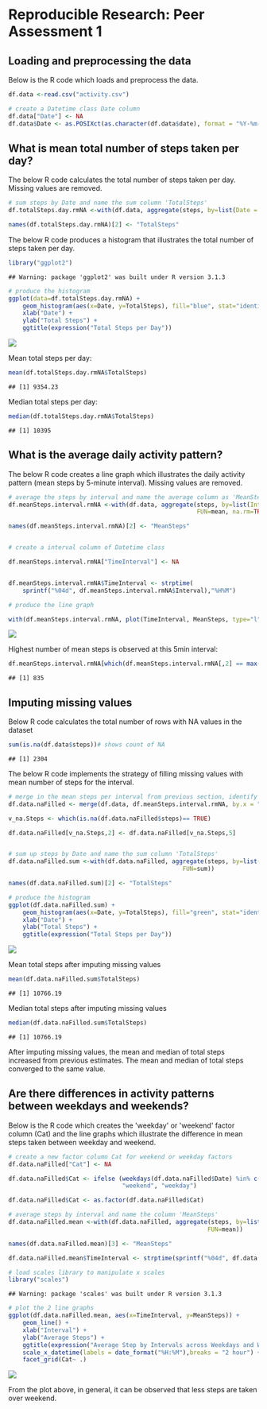 # Reproducible Research: Peer Assessment 1


## Loading and preprocessing the data

Below is the R code which loads and preprocess the data.


```r
df.data <-read.csv("activity.csv")

# create a Datetime class Date column 
df.data["Date"] <- NA
df.data$Date <- as.POSIXct(as.character(df.data$date), format = "%Y-%m-%d")
```

## What is mean total number of steps taken per day?

The below R code calculates the total number of steps taken per day. Missing values are removed.


```r
# sum steps by Date and name the sum column 'TotalSteps' 
df.totalSteps.day.rmNA <-with(df.data, aggregate(steps, by=list(Date = Date), FUN=sum, na.rm=TRUE))

names(df.totalSteps.day.rmNA)[2] <- "TotalSteps"
```

The below R code produces a histogram that illustrates the total number of steps taken per day.


```r
library("ggplot2")
```

```
## Warning: package 'ggplot2' was built under R version 3.1.3
```

```r
# produce the histogram
ggplot(data=df.totalSteps.day.rmNA) + 
    geom_histogram(aes(x=Date, y=TotalSteps), fill="blue", stat="identity")+
    xlab("Date") +
    ylab("Total Steps") +
    ggtitle(expression("Total Steps per Day")) 
```

![](figure/unnamed-chunk-3-1.png) 

Mean total steps per day:


```r
mean(df.totalSteps.day.rmNA$TotalSteps)
```

```
## [1] 9354.23
```

Median total steps per day:


```r
median(df.totalSteps.day.rmNA$TotalSteps)
```

```
## [1] 10395
```
## What is the average daily activity pattern?

The below R code creates a line graph which illustrates the daily activity pattern (mean steps by 5-minute interval). Missing values are removed.


```r
# average the steps by interval and name the average column as 'MeanSteps'
df.meanSteps.interval.rmNA <-with(df.data, aggregate(steps, by=list(Interval = interval), 
                                                     FUN=mean, na.rm=TRUE))

names(df.meanSteps.interval.rmNA)[2] <- "MeanSteps"


# create a interval column of Datetime class

df.meanSteps.interval.rmNA["TimeInterval"] <- NA


df.meanSteps.interval.rmNA$TimeInterval <- strptime(
    sprintf("%04d", df.meanSteps.interval.rmNA$Interval),"%H%M")

# produce the line graph

with(df.meanSteps.interval.rmNA, plot(TimeInterval, MeanSteps, type="l", ylab=expression("Average steps across all days"),xlab="Interval", main = expression("Average Steps by Interval")))
```

![](figure/unnamed-chunk-6-1.png) 

Highest number of mean steps is observed at this 5min interval:


```r
df.meanSteps.interval.rmNA[which(df.meanSteps.interval.rmNA[,2] == max(df.meanSteps.interval.rmNA$MeanSteps)),1]
```

```
## [1] 835
```


## Imputing missing values

Below R code calculates the total number of rows with NA values in the dataset


```r
sum(is.na(df.data$steps))# shows count of NA
```

```
## [1] 2304
```


The below R code implements the strategy of filling missing values with mean number of steps for the interval.


```r
# merge in the mean steps per interval from previous section, identify position of NAs and replace NAs with means steps
df.data.naFilled <- merge(df.data, df.meanSteps.interval.rmNA, by.x = "interval", by.y="Interval" )

v_na.Steps <- which(is.na(df.data.naFilled$steps)== TRUE)

df.data.naFilled[v_na.Steps,2] <- df.data.naFilled[v_na.Steps,5]


# sum up steps by Date and name the sum column 'TotalSteps'
df.data.naFilled.sum <-with(df.data.naFilled, aggregate(steps, by=list(Date = Date), 
                                                 FUN=sum))

names(df.data.naFilled.sum)[2] <- "TotalSteps"

# produce the histogram
ggplot(df.data.naFilled.sum) + 
    geom_histogram(aes(x=Date, y=TotalSteps), fill="green", stat="identity")+
    xlab("Date") +
    ylab("Total Steps") +
    ggtitle(expression("Total Steps per Day")) 
```

![](figure/unnamed-chunk-9-1.png) 

Mean total steps after imputing missing values

```r
mean(df.data.naFilled.sum$TotalSteps)
```

```
## [1] 10766.19
```


Median total steps after imputing missing values

```r
median(df.data.naFilled.sum$TotalSteps)
```

```
## [1] 10766.19
```


After imputing missing values, the mean and median of total steps increased from previous estimates. The mean and median of total steps converged to the same value.

## Are there differences in activity patterns between weekdays and weekends?

Below is the R code which creates the 'weekday' or 'weekend' factor column  (Cat) and the line graphs which illustrate the difference in mean steps taken between weekday and weekend.


```r
# create a new factor column Cat for weekend or weekday factors
df.data.naFilled["Cat"] <- NA

df.data.naFilled$Cat <- ifelse (weekdays(df.data.naFilled$Date) %in% c("Saturday", "Sunday"), 
                                "weekend", "weekday")

df.data.naFilled$Cat <- as.factor(df.data.naFilled$Cat)

# average steps by interval and name the column 'MeanSteps'
df.data.naFilled.mean <-with(df.data.naFilled, aggregate(steps, by=list(TimeInterval = interval, Cat = Cat), 
                                                        FUN=mean))

names(df.data.naFilled.mean)[3] <- "MeanSteps"

df.data.naFilled.mean$TimeInterval <- strptime(sprintf("%04d", df.data.naFilled.mean$TimeInterval), "%H%M")

# load scales library to manipulate x scales
library("scales")
```

```
## Warning: package 'scales' was built under R version 3.1.3
```

```r
# plot the 2 line graphs
ggplot(df.data.naFilled.mean, aes(x=TimeInterval, y=MeanSteps)) +
    geom_line() +
    xlab("Interval") +
    ylab("Average Steps") +
    ggtitle(expression("Average Step by Intervals across Weekdays and Weekend")) + 
    scale_x_datetime(labels = date_format("%H:%M"),breaks = "2 hour") +
    facet_grid(Cat~ .)
```

![](figure/unnamed-chunk-12-1.png) 

From the plot above, in general, it can be observed that less steps are taken over weekend. 
